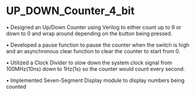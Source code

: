 # UP_DOWN_Counter_4_bit

• Designed an Up/Down Counter using Verilog to either count up to 9 or down to 0 and wrap around depending on the button being pressed.

• Developed a pause function to pause the counter when the switch is high and an asynchronous clear function to clear the counter to start from 0.

• Utilized a Clock Divider to slow down the system clock signal from 100MHz(10ns) down to 1Hz(1s) so the counter would count every second.

• Implemented Seven-Segment Display module to display numbers being counted
